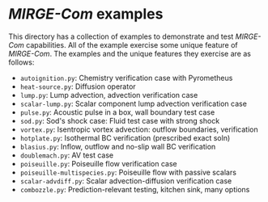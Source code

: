 # *MIRGE-Com* examples

This directory has a collection of examples to demonstrate and test *MIRGE-Com*
capabilities. All of the example exercise some unique feature of *MIRGE-Com*.
The examples and the unique features they exercise are as follows:

- `autoignition.py`: Chemistry verification case with Pyrometheus
- `heat-source.py`: Diffusion operator
- `lump.py`: Lump advection, advection verification case
- `scalar-lump.py`: Scalar component lump advection verification case
- `pulse.py`: Acoustic pulse in a box, wall boundary test case
- `sod.py`: Sod's shock case: Fluid test case with strong shock
- `vortex.py`: Isentropic vortex advection: outflow boundaries, verification
- `hotplate.py`: Isothermal BC verification (prescribed exact soln)
- `blasius.py`: Inflow, outflow and no-slip wall BC verification
- `doublemach.py`: AV test case
- `poiseuille.py`: Poiseuille flow verification case
- `poiseuille-multispecies.py`: Poiseuille flow with passive scalars
- `scalar-advdiff.py`: Scalar advection-diffusion verification case
- `combozzle.py`: Prediction-relevant testing, kitchen sink, many options
